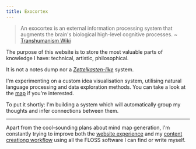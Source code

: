 ```yaml
---
title: Exocortex
---
```


>An exocortex is an external information processing system
>that augments the brain's biological high-level cognitive processes. 
>~ [Transhumanism Wiki](https://transhumanism.fandom.com/wiki/Exocortex)

The purpose of this website is to store the most valuable parts
of knowledge I have: technical, artistic, philosophical.

It is not a notes dump nor a 
*[Zettelkasten-like](https://en.wikipedia.org/wiki/Zettelkasten)* system.

I'm experimenting on a custom idea visualisation system, utilising
natural language processing and data exploration methods. You can
take a look at the [map](/website-map) if you're interested.

To put it shortly: I'm building a system which will automatically
group my thoughts and infer connections between them.


<hr>

Apart from the cool-sounding plans about mind map generation,
I'm constantly trying to improve both the [website experience](/website-experience)
and my [content creationg workflow](/content-creation-workflow) using all
the FLOSS software I can find or write myself.

